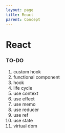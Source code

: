 ```yaml
---
layout: page
title: React
parent: Concept
---
```


# React

### TO-DO

1. custom hook
1. functional component
1. hook
1. life cycle
1. use context
1. use effect
1. use memo
1. use reducer
1. use ref
1. use state
1. virtual dom
